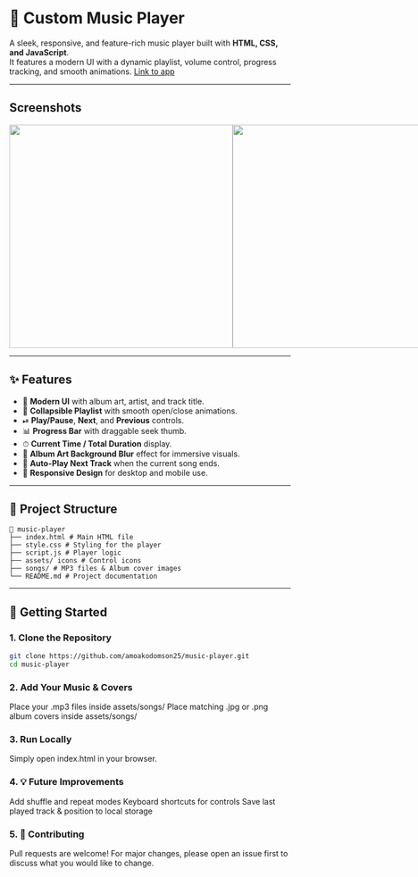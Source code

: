 # 🎵 Custom Music Player 

A sleek, responsive, and feature-rich music player built with **HTML, CSS, and JavaScript**.  
It features a modern UI with a dynamic playlist, volume control, progress tracking, and smooth animations.
[Link to app](https://music-player-alpha-navy.vercel.app/)

---
## Screenshots
<div style="display: flex">
<img src="https://github.com/amoakodomson25/ImageLibrary/blob/main/Music%20Player/MainScreen.png" width="400px" height="400px" /> 
<img src="https://github.com/amoakodomson25/ImageLibrary/blob/main/Music%20Player/OpenedPlaylist.png" width="400px" height="400px" />
</div>

---

## ✨ Features

- 🎨 **Modern UI** with album art, artist, and track title.
- 📜 **Collapsible Playlist** with smooth open/close animations.
- ⏯ **Play/Pause**, **Next**, and **Previous** controls.
- 📊 **Progress Bar** with draggable seek thumb.
- ⏱ **Current Time / Total Duration** display.
- 📀 **Album Art Background Blur** effect for immersive visuals.
- 🔄 **Auto-Play Next Track** when the current song ends.
- 📱 **Responsive Design** for desktop and mobile use.

---

## 📂 Project Structure
```
📁 music-player
├── index.html # Main HTML file
├── style.css # Styling for the player
├── script.js # Player logic
├── assets/ icons # Control icons 
├── songs/ # MP3 files & Album cover images
└── README.md # Project documentation
```
---

## 🚀 Getting Started

### 1. Clone the Repository
```bash
git clone https://github.com/amoakodomson25/music-player.git
cd music-player
```
### 2. Add Your Music & Covers
Place your .mp3 files inside assets/songs/
Place matching .jpg or .png album covers inside assets/songs/

### 3. Run Locally
Simply open index.html in your browser.

### 4. 💡 Future Improvements
Add shuffle and repeat modes
Keyboard shortcuts for controls
Save last played track & position to local storage

### 5. 🤝 Contributing
Pull requests are welcome!
For major changes, please open an issue first to discuss what you would like to change.


